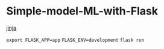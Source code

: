 # Simple-model-ML-with-Flask

[jinja](https://jinja.palletsprojects.com/en/3.0.x/)

<code>export FLASK_APP=app</code>
<code>FLASK_ENV=development</code>
<code>flask run</code>
